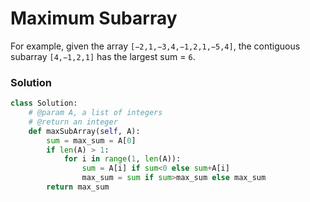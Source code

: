 # Maximum Subarray

For example, given the array `[−2,1,−3,4,−1,2,1,−5,4]`,
the contiguous subarray `[4,−1,2,1]` has the largest sum = `6`.

### Solution
``` python
class Solution:
    # @param A, a list of integers
    # @return an integer
    def maxSubArray(self, A):
        sum = max_sum = A[0]
        if len(A) > 1:
            for i in range(1, len(A)):
                sum = A[i] if sum<0 else sum+A[i]
                max_sum = sum if sum>max_sum else max_sum
        return max_sum
```
<div id="disqus_thread"></div>
<script type="text/javascript">
    var disqus_shortname = 'algorithm-book';
    (function() {
        var dsq = document.createElement('script'); dsq.type = 'text/javascript'; dsq.async = true;
        dsq.src = '//' + disqus_shortname + '.disqus.com/embed.js';
        (document.getElementsByTagName('head')[0] || document.getElementsByTagName('body')[0]).appendChild(dsq);
    })();
</script>
